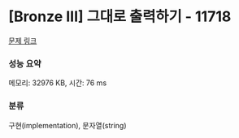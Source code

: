 # [Bronze III] 그대로 출력하기 - 11718 

[문제 링크](https://www.acmicpc.net/problem/11718) 

### 성능 요약

메모리: 32976 KB, 시간: 76 ms

### 분류

구현(implementation), 문자열(string)

